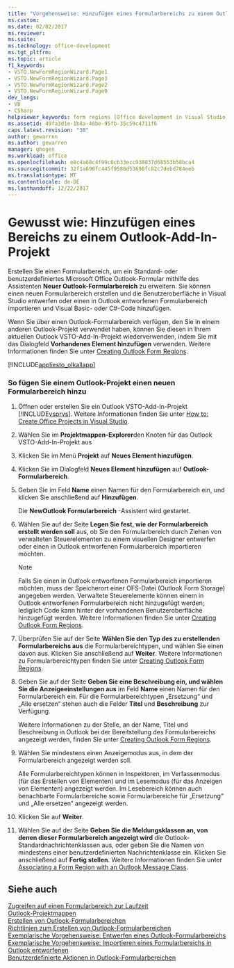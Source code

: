 ```yaml
---
title: "Vorgehensweise: Hinzufügen eines Formularbereichs zu einem Outlook-Add-in-Projekt | Microsoft Docs"
ms.custom: 
ms.date: 02/02/2017
ms.reviewer: 
ms.suite: 
ms.technology: office-development
ms.tgt_pltfrm: 
ms.topic: article
f1_keywords:
- VSTO.NewFormRegionWizard.Page1
- VSTO.NewFormRegionWizard.Page3
- VSTO.NewFormRegionWizard.Page2
- VSTO.NewFormRegionWizard.Page0
dev_langs:
- VB
- CSharp
helpviewer_keywords: form regions [Office development in Visual Studio], adding
ms.assetid: 49fa3d1e-1b8a-48be-95fb-35c59c4711f6
caps.latest.revision: "38"
author: gewarren
ms.author: gewarren
manager: ghogen
ms.workload: office
ms.openlocfilehash: e8c4a68c4f99c0cb33ecc938037d68553b58bca4
ms.sourcegitcommit: 32f1a690fc445f9586d53698fc82c7debd784eeb
ms.translationtype: MT
ms.contentlocale: de-DE
ms.lasthandoff: 12/22/2017
---
```

# <a name="how-to-add-a-form-region-to-an-outlook-add-in-project"></a>Gewusst wie: Hinzufügen eines Bereichs zu einem Outlook-Add-In-Projekt
  Erstellen Sie einen Formularbereich, um ein Standard- oder benutzerdefiniertes Microsoft Office Outlook-Formular mithilfe des Assistenten **Neuer Outlook-Formularbereich** zu erweitern. Sie können einen neuen Formularbereich erstellen und die Benutzeroberfläche in Visual Studio entwerfen oder einen in Outlook entworfenen Formularbereich importieren und Visual Basic- oder C#-Code hinzufügen.  
  
 Wenn Sie über einen Outlook-Formularbereich verfügen, den Sie in einem anderen Outlook-Projekt verwendet haben, können Sie diesen in Ihrem aktuellen Outlook VSTO-Add-In-Projekt wiederverwenden, indem Sie mit das Dialogfeld **Vorhandenes Element hinzufügen** verwenden. Weitere Informationen finden Sie unter [Creating Outlook Form Regions](../vsto/creating-outlook-form-regions.md).  
  
 [!INCLUDE[appliesto_olkallapp](../vsto/includes/appliesto-olkallapp-md.md)]  
  
### <a name="to-add-a-new-form-region-to-an-outlook-project"></a>So fügen Sie einem Outlook-Projekt einen neuen Formularbereich hinzu  
  
1.  Öffnen oder erstellen Sie ein Outlook VSTO-Add-In-Projekt [!INCLUDE[vsprvs](../sharepoint/includes/vsprvs-md.md)]. Weitere Informationen finden Sie unter [How to: Create Office Projects in Visual Studio](../vsto/how-to-create-office-projects-in-visual-studio.md).  
  
2.  Wählen Sie im **Projektmappen-Explorer**den Knoten für das Outlook VSTO-Add-In-Projekt aus  
  
3.  Klicken Sie im Menü **Projekt** auf **Neues Element hinzufügen**.  
  
4.  Klicken Sie im Dialogfeld **Neues Element hinzufügen** auf **Outlook-Formularbereich**.  
  
5.  Geben Sie im Feld **Name** einen Namen für den Formularbereich ein, und klicken Sie anschließend auf **Hinzufügen**.  
  
     Die **NewOutlook Formularbereich** -Assistent wird gestartet.  
  
6.  Wählen Sie auf der Seite **Legen Sie fest, wie der Formularbereich erstellt werden soll** aus, ob Sie den Formularbereich durch Ziehen von verwalteten Steuerelementen zu einem visuellen Designer entwerfen oder einen in Outlook entworfenen Formularbereich importieren möchten.  
  
    > [!NOTE]  
    >  Falls Sie einen in Outlook entworfenen Formularbereich importieren möchten, muss der Speicherort einer OFS-Datei (Outlook Form Storage) angegeben werden. Verwaltete Steuerelemente können einem in Outlook entworfenen Formularbereich nicht hinzugefügt werden; lediglich Code kann hinter der vorhandenen Benutzeroberfläche hinzugefügt werden. Weitere Informationen finden Sie unter [Creating Outlook Form Regions](../vsto/creating-outlook-form-regions.md).  
  
7.  Überprüfen Sie auf der Seite **Wählen Sie den Typ des zu erstellenden Formularbereichs aus** die Formularbereichtypen, und wählen Sie einen davon aus. Klicken Sie anschließend auf **Weiter**. Weitere Informationen zu Formularbereichtypen finden Sie unter [Creating Outlook Form Regions](../vsto/creating-outlook-form-regions.md).  
  
8.  Geben Sie auf der Seite **Geben Sie eine Beschreibung ein, und wählen Sie die Anzeigeeinstellungen aus** im Feld **Name** einen Namen für den Formularbereich ein. Für die Formularbereichtypen „Ersetzung“ und „Alle ersetzen“ stehen auch die Felder **Titel** und **Beschreibung** zur Verfügung.  
  
     Weitere Informationen zu der Stelle, an der Name, Titel und Beschreibung in Outlook bei der Bereitstellung des Formularbereichs angezeigt werden, finden Sie unter [Creating Outlook Form Regions](../vsto/creating-outlook-form-regions.md).  
  
9. Wählen Sie mindestens einen Anzeigemodus aus, in dem der Formularbereich angezeigt werden soll.  
  
     Alle Formularbereichtypen können in Inspektoren, im Verfassenmodus (für das Erstellen von Elementen) und im Lesemodus (für das Anzeigen von Elementen) angezeigt werden. Im Lesebereich können auch benachbarte Formularbereiche sowie Formularbereiche für „Ersetzung“ und „Alle ersetzen“ angezeigt werden.  
  
10. Klicken Sie auf **Weiter**.  
  
11. Wählen Sie auf der Seite **Geben Sie die Meldungsklassen an, von denen dieser Formularbereich angezeigt wird** die Outlook-Standardnachrichtenklassen aus, oder geben Sie die Namen von mindestens einer benutzerdefinierten Nachrichtenklasse ein. Klicken Sie anschließend auf **Fertig stellen**. Weitere Informationen finden Sie unter [Associating a Form Region with an Outlook Message Class](../vsto/associating-a-form-region-with-an-outlook-message-class.md).  
  
## <a name="see-also"></a>Siehe auch  
 [Zugreifen auf einen Formularbereich zur Laufzeit](../vsto/accessing-a-form-region-at-run-time.md)   
 [Outlook-Projektmappen](../vsto/outlook-solutions.md)   
 [Erstellen von Outlook-Formularbereichen](../vsto/creating-outlook-form-regions.md)   
 [Richtlinien zum Erstellen von Outlook-Formularbereichen](../vsto/guidelines-for-creating-outlook-form-regions.md)   
 [Exemplarische Vorgehensweise: Entwerfen eines Outlook-Formularbereichs](../vsto/walkthrough-designing-an-outlook-form-region.md)   
 [Exemplarische Vorgehensweise: Importieren eines Formularbereichs in Outlook entworfenen](../vsto/walkthrough-importing-a-form-region-that-is-designed-in-outlook.md)   
 [Benutzerdefinierte Aktionen in Outlook-Formularbereichen](../vsto/custom-actions-in-outlook-form-regions.md)  
  
  